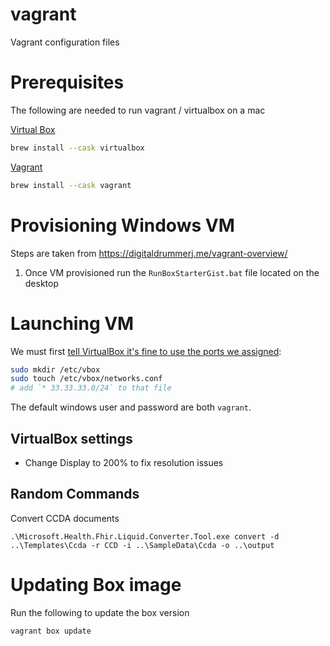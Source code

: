 # vagrant
Vagrant configuration files
# Prerequisites
The following are needed to run vagrant / virtualbox on a mac

[Virtual Box](https://www.virtualbox.org/wiki/Downloads) 
```bash
brew install --cask virtualbox
```

[Vagrant](https://www.vagrantup.com/downloads)
```bash
brew install --cask vagrant
```

# Provisioning Windows VM
Steps are taken from https://digitaldrummerj.me/vagrant-overview/

1. Once VM provisioned run the `RunBoxStarterGist.bat` file located on the desktop
# Launching VM

We must first [tell VirtualBox it's fine to use the ports we assigned](https://www.virtualbox.org/manual/ch06.html#network_hostonly):

```bash
sudo mkdir /etc/vbox
sudo touch /etc/vbox/networks.conf
# add `* 33.33.33.0/24` to that file
```

The default windows user and password are both `vagrant`.

## VirtualBox settings
* Change Display to 200% to fix resolution issues
## Random Commands

Convert CCDA documents
```
.\Microsoft.Health.Fhir.Liquid.Converter.Tool.exe convert -d ..\Templates\Ccda -r CCD -i ..\SampleData\Ccda -o ..\output
```

# Updating Box image
Run the following to update the box version
```
vagrant box update
```
